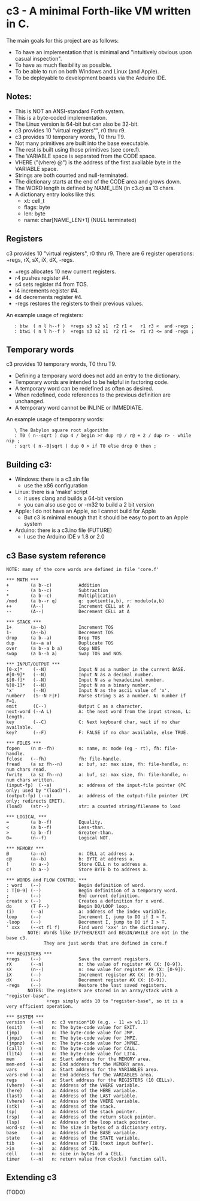 # c3 - A minimal Forth-like VM written in C.

The main goals for this project are as follows:
- To have an implementation that is minimal and "intuitively obvious upon casual inspection".
- To have as much flexibility as possible.
- To be able to run on both Windows and Linux (and Apple).
- To be deployable to development boards via the Arduino IDE.

## Notes:
- This is NOT an ANSI-standard Forth system.
- This is a byte-coded implementation.
- The Linux version is 64-bit but can also be 32-bit.
- c3 provides 10 "virtual registers"", r0 thru r9.
- c3 provides 10 temporary words, T0 thru T9.
- Not many primitives are built into the base executable.
- The rest is built using those primitives (see core.f).
- The VARIABLE space is separated from the CODE space.
- VHERE ("(vhere) @") is the address of the first available byte in the VARIABLE space.
- Strings are both counted and null-terminated.
- The dictionary starts at the end of the CODE area and grows down.
- The WORD length is defined by NAME_LEN (in c3.c) as 13 chars.
- A dictionary entry looks like this:
    - xt:      cell_t
    - flags:   byte
    - len:     byte
    - name:    char[NAME_LEN+1] (NULL terminated)

## Registers
c3 provides 10 "virtual registers", r0 thru r9.
There are 6 register operations: +regs, rX, sX, iX, dX, -regs.
- +regs   allocates 10 new current registers.
- r4      pushes register #4.
- s4      sets register #4 from TOS.
- i4      increments register #4.
- d4      decrements register #4.
- -regs   restores the registers to their previous values.

An example usage of registers:
```
   : btw  ( n l h--f )  +regs s3 s2 s1  r2 r1 <   r1 r3 <  and -regs ;
   : btwi ( n l h--f )  +regs s3 s2 s1  r2 r1 <=  r1 r3 <= and -regs ;
```

## Temporary words
c3 provides 10 temporary words, T0 thru T9.
- Defining a temporary word does not add an entry to the dictionary.
- Temporary words are intended to be helpful in factoring code.
- A temporary word can be redefined as often as desired.
- When redefined, code references to the previous definition are unchanged.
- A temporary word cannot be INLINE or IMMEDIATE.

An example usage of temporary words:
```
   \ The Babylon square root algorithm
   : T0 ( n--sqrt ) dup 4 / begin >r dup r@ / r@ + 2 / dup r> - while nip ;
   : sqrt ( n--0|sqrt ) dup 0 > if T0 else drop 0 then ;
```

## Building c3:
- Windows: there is a c3.sln file
  - use the x86 configuration
- Linux: there is a 'make' script
  - it uses clang and builds a 64-bit version
  - you can also use gcc or -m32 to build a 2 bit version
- Apple: I do not have an Apple, so I cannot build for Apple
  - But c3 is minimal enough that it should be easy to port to an Apple system
- Arduino: there is a c3.ino file (FUTURE)
  - I use the Arduino IDE v 1.8 or 2.0

## c3 Base system reference
```
NOTE: many of the core words are defined in file 'core.f'

*** MATH ***
+        (a b--c)          Addition
-        (a b--c)          Subtraction
*        (a b--c)          Multiplication
/mod     (a b--r q)        q: quotient(a,b), r: modulo(a,b)
++       (A--)             Increment CELL at A
--       (A--)             Decrement CELL at A

*** STACK ***
1+       (a--b)            Increment TOS
1-       (a--b)            Decrement TOS
drop     (a b--a)          Drop TOS
dup      (a--a a)          Duplicate TOS
over     (a b--a b a)      Copy NOS
swap     (a b--b a)        Swap TOS and NOS

*** INPUT/OUTPUT ***
[0-x]*    (--N)            Input N as a number in the current BASE.
#[0-9]*   (--N)            Input N as a decimal number.
$[0-f]*   (--N)            Input N as a hexadecimal number.
%[0-1]*   (--N)            Input N as a binary number.
'x'       (--N)            Input N as the ascii value of 'x'.
number?   (S--N F|F)       Parse string S as a number. N: number if F=1.
emit      (C--)            Output C as a character.
next-word (--A L)          A: the next word from the input stream, L: length.
key       (--C)            C: Next keyboard char, wait if no char available.
key?      (--F)            F: FALSE if no char available, else TRUE.

*** FILES ***
fopen    (n m--fh)         n: name, m: mode (eg - rt), fh: file-handle.
fclose   (--fh)            fh: file-handle.
fread    (a sz fh--n)      a: buf, sz: max size, fh: file-handle, n: num chars read.
fwrite   (a sz fh--n)      a: buf, sz: max size, fh: file-handle, n: num chars written.
(input-fp)  (--a)          a: address of the input-file pointer (PC only; used by "(load)").
(output-fp) (--a)          a: address of the output-file pointer (PC only; redirects EMIT).
(load)   (str--)           str: a counted string/filename to load

*** LOGICAL ***
=        (a b--f)          Equality.
<        (a b--f)          Less-than.
>        (a b--f)          Greater-than.
0=       (n--f)            Logical NOT.

*** MEMORY ***
@        (a--n)            n: CELL at address a.
c@       (a--b)            b: BYTE at address a.
!        (n a--)           Store CELL n to address a.
c!       (b a--)           Store BYTE b to address a.

*** WORDS and FLOW CONTROL ***
: word   (--)              Begin definition of word. 
: T[0-9] (--)              Begin definition of a temporary word.
;        (--)              End current definition.
create x (--)              Creates a definition for x word.
do       (T F--)           Begin DO/LOOP loop.
(i)      (--a)             a: address of the index variable.
loop     (--)              Increment I, jump to DO if I < T.
-loop    (--)              Decrement I, jump to DO if I > T.
' xxx    (--xt fl f)       Find word 'xxx' in the dictionary.
        NOTE: Words like IF/THEN/EXIT and BEGIN/WHILE are not in the base c3.
              They are just words that are defined in core.f

*** REGISTERS ***
+regs    (--)              Save the current registers.
rX       (--n)             n: the value of register #X (X: [0-9]).
sX       (n--)             n: new value for register #X (X: [0-9]).
iX       (--)              Increment register #X (X: [0-9]).
dX       (--)              Decrement register #X (X: [0-9]).
-regs    (--)              Restore the last saved registers.
        NOTES: The registers are stored in an array/stack with a "register-base".
               +regs simply adds 10 to "register-base", so it is a very efficient operation.

*** SYSTEM ***
version  (--n)   n: c3 version*10 (e.g. - 11 => v1.1)
(exit)   (--n)   n: The byte-code value for EXIT.
(jmp)    (--n)   n: The byte-code value for JMP.
(jmpz)   (--n)   n: The byte-code value for JMPZ.
(jmpnz)  (--n)   n: The byte-code value for JMPNZ.
(call)   (--n)   n: The byte-code value for CALL.
(lit4)   (--n)   n: The byte-code value for LIT4.
mem      (--a)   a: Start address for the MEMORY area.
mem-end  (--a)   a: End address for the MEMORY area.
vars     (--a)   a: Start address for the VARIABLES area.
vars-end (--a)   a: End address for the VARIABLES area.
regs     (--a)   a: Start address for the REGISTERS (10 CELLs).
(vhere)  (--a)   a: Address of the VHERE variable.
(here)   (--a)   a: Address of the HERE variable.
(last)   (--a)   a: Address of the LAST variable.
(vhere)  (--a)   a: Address of the VHERE variable.
(stk)    (--a)   a: Address of the stack.
(sp)     (--a)   a: Address of the stack pointer.
(rsp)    (--a)   a: Address of the return stack pointer.
(lsp)    (--a)   a: Address of the loop stack pointer.
word-sz  (--n)   n: The size in bytes of a dictionary entry.
base     (--a)   a: Address of the BASE variable.
state    (--a)   a: Address of the STATE variable.
tib      (--a)   a: Address of TIB (text input buffer).
>in      (--a)   a: Address of >IN.
cell     (--n)   n: size in bytes of a CELL.
timer    (--n)   n: return value from clock() function call.
```

## Extending c3
(TODO)
